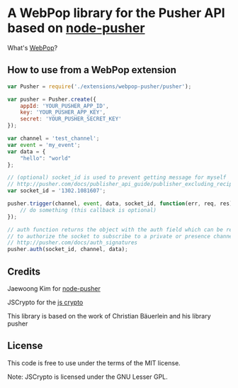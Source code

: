 # A WebPop library for the Pusher API based on [node-pusher](https://github.com/crossbreeze/node-pusher "node-pusher")
What's [WebPop](http://www.webpop.com/ "Cloud CMS for Designers")?

## How to use from a WebPop extension
```javascript
var Pusher = require('./extensions/webpop-pusher/pusher');

var pusher = Pusher.create({
    appId: 'YOUR_PUSHER_APP_ID',
    key: 'YOUR_PUSHER_APP_KEY',
    secret: 'YOUR_PUSHER_SECRET_KEY'
});

var channel = 'test_channel';
var event = 'my_event';
var data = {
    "hello": "world"
};

// (optional) socket_id is used to prevent getting message for myself
// http://pusher.com/docs/publisher_api_guide/publisher_excluding_recipients
var socket_id = '1302.1081607';

pusher.trigger(channel, event, data, socket_id, function(err, req, res) {
    // do something (this callback is optional)
});

// auth function returns the object with the auth field which can be returned from our sever
// to authorize the socket to subscribe to a private or presence channel
// http://pusher.com/docs/auth_signatures
pusher.auth(socket_id, channel, data);
```

## Credits

Jaewoong Kim for [node-pusher](https://github.com/crossbreeze/node-pusher "node-pusher")

JSCrypto for the [js crypto](http://code.google.com/p/jscryptolib/)

This library is based on the work of Christian Bäuerlein and his library pusher

## License

This code is free to use under the terms of the MIT license.

Note: JSCrypto is licensed under the GNU Lesser GPL.